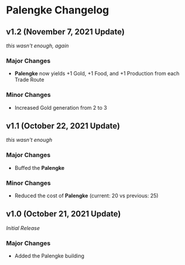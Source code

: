 # Palengke Changelog
## v1.2 (November 7, 2021 Update)
*this wasn't enough, again*
### Major Changes
- **Palengke** now yields +1 Gold, +1 Food, and +1 Production from each Trade Route
### Minor Changes
- Increased Gold generation from 2 to 3

## v1.1 (October 22, 2021 Update)
*this wasn't enough*
### Major Changes
- Buffed the **Palengke**
### Minor Changes
- Reduced the cost of **Palengke** (current: 20 vs previous: 25)

## v1.0 (October 21, 2021 Update)
*Initial Release*
### Major Changes
- Added the Palengke building